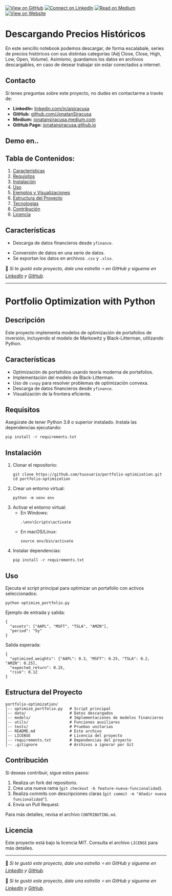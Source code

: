 [![View on GitHub](https://img.shields.io/badge/GitHub-View_on_GitHub-green?logo=GitHub)](https://github.com/JonatanSiracusa/download-historical-series)
[![Connect on LinkedIn](https://img.shields.io/badge/LinkedIn-Connect_on_LinkedIn-blue?style=flat&logo=linkedin)](https://www.linkedin.com/in/ajsiracusa/)
[![Read on Medium](https://img.shields.io/badge/Medium-Read_on_Medium-blueviolet?logo=medium)](https://jonatansiracusa.medium.com/)
[![View on Website](https://img.shields.io/badge/GitHub-View_on_Website-red?logo=GitHub)](https://jonatansiracusa.github.io/2024/11/14/Download-historical-series/)


# Descargando Precios Históricos

En este sencillo notebook podemos descargar, de forma escalabale, series de precios históricos con sus distintas categorías (Adj Close, Close, High, Low, Open, Volume). Asimismo, guardamos los datos en archivos descargables, en caso de desear trabajar sin estar conectados a internet.


## Contacto

Si tenes preguntas sobre este proyecto, no dudes en contactarme a través de:

- **LinkedIn:** [linkedin.com/in/ajsiracusa](https://www.linkedin.com/in/ajsiracusa)
- **GitHub:** [github.com/JonatanSiracusa](https://github.com/JonatanSiracusa)
- **Medium:** [jonatansiracusa.medium.com](https://jonatansiracusa.medium.com/)
- **GitHub Page:** [jonatansiracusa.github.io](https://jonatansiracusa.github.io/)

## Demo en..


## Tabla de Contenidos:

1. [Características](#Características)
2. [Requisitos](#Requisitos)
3. [Instalación](#Instalación)
4. [Uso](#Uso)
5. [Ejemplos y Visualizaciones](#Ejemplos-y-Visualizaciones)
6. [Estructura del Proyecto](#Estructura-del-Proyecto)
7. [Tecnologías](#Tecnologías)
8. [Contribución](#Contribución)
9. [Licencia](#Licencia)



## Características

- Descarga de datos financieros desde `yfinance`.
*	Conversión de datos en una serie de datos.
* Se exportan los datos en archivos `.csv` y `.xlsx`. 




🚀 *Si te gustó este proyecto, dale una estrella ⭐ en GitHub y sígueme en [LinkedIn](https://linkedin.com/in/tuusuario) y [GitHub](https://github.com/tuusuario).*


---



# Portfolio Optimization with Python

## Descripción

Este proyecto implementa modelos de optimización de portafolios de inversión, incluyendo el modelo de Markowitz y Black-Litterman, utilizando Python.

## Características

- Optimización de portafolios usando teoría moderna de portafolios.
- Implementación del modelo de Black-Litterman.
- Uso de `cvxpy` para resolver problemas de optimización convexa.
- Descarga de datos financieros desde `yfinance`.
- Visualización de la frontera eficiente.

## Requisitos

Asegúrate de tener Python 3.8 o superior instalado. Instala las dependencias ejecutando:

```
pip install -r requirements.txt
```

## Instalación

1. Clonar el repositorio:
   ```
   git clone https://github.com/tuusuario/portfolio-optimization.git
   cd portfolio-optimization
   ```
2. Crear un entorno virtual:
   ```
   python -m venv env
   ```
3. Activar el entorno virtual:
   - En Windows:
     ```
     .\env\Scripts\activate
     ```
   - En macOS/Linux:
     ```
     source env/bin/activate
     ```
4. Instalar dependencias:
   ```
   pip install -r requirements.txt
   ```

## Uso

Ejecuta el script principal para optimizar un portafolio con activos seleccionados:

```
python optimize_portfolio.py
```

Ejemplo de entrada y salida:

```
{
  "assets": ["AAPL", "MSFT", "TSLA", "AMZN"],
  "period": "5y"
}
```

Salida esperada:

```
{
  "optimized_weights": {"AAPL": 0.3, "MSFT": 0.25, "TSLA": 0.2, "AMZN": 0.25},
  "expected_return": 0.15,
  "risk": 0.12
}
```

## Estructura del Proyecto

```
portfolio-optimization/
│-- optimize_portfolio.py   # Script principal
│-- data/                   # Datos descargados
│-- models/                 # Implementaciones de modelos financieros
│-- utils/                  # Funciones auxiliares
│-- tests/                  # Pruebas unitarias
│-- README.md               # Este archivo
│-- LICENSE                 # Licencia del proyecto
│-- requirements.txt        # Dependencias del proyecto
│-- .gitignore              # Archivos a ignorar por Git
```

## Contribución

Si deseas contribuir, sigue estos pasos:

1. Realiza un fork del repositorio.
2. Crea una nueva rama (`git checkout -b feature-nueva-funcionalidad`).
3. Realiza commits con descripciones claras (`git commit -m "Añadir nueva funcionalidad"`).
4. Envía un Pull Request.

Para más detalles, revisa el archivo `CONTRIBUTING.md`.

## Licencia

Este proyecto está bajo la licencia MIT. Consulta el archivo `LICENSE` para más detalles.

---

🚀 *Si te gustó este proyecto, dale una estrella ⭐ en GitHub y sígueme en [LinkedIn](https://linkedin.com/in/tuusuario) y [GitHub](https://github.com/tuusuario).*
































🚀 *Si te gustó este proyecto, dale una estrella ⭐ en GitHub y sígueme en [LinkedIn](https://linkedin.com/in/tuusuario) y [GitHub](https://github.com/tuusuario).*
